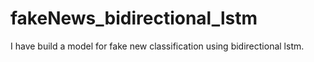 # fakeNews_bidirectional_lstm
I have build a model for fake new classification using  bidirectional lstm.
